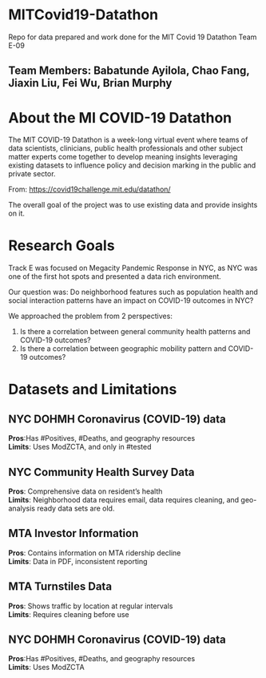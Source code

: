 # MITCovid19-Datathon
Repo for data prepared and work done for the MIT Covid 19 Datathon Team E-09
## Team Members: Babatunde Ayilola, Chao Fang, Jiaxin Liu, Fei Wu, Brian Murphy
# About the MI COVID-19 Datathon

  The MIT COVID-19 Datathon is a week-long virtual event where teams of data scientists, clinicians, public health professionals and other subject matter experts come together to develop meaning insights leveraging existing datasets to influence policy and decision marking in the public and private sector. 
  
   From: https://covid19challenge.mit.edu/datathon/

   The overall goal of the project was to use existing data and provide insights on it. 
# Research Goals

   Track E was focused on Megacity Pandemic Response in NYC, as NYC was one of the first hot spots and presented a data rich environment.

   Our question was: Do neighborhood features such as population health and social interaction patterns have an impact on COVID-19 outcomes in NYC?
   
   We approached the problem from 2 perspectives:
   
   1. Is there a correlation between general community health patterns and COVID-19 outcomes?
   2. Is there a correlation between geographic mobility pattern and COVID-19 outcomes?
   
# Datasets and Limitations

## NYC DOHMH Coronavirus (COVID-19) data
**Pros**:Has #Positives, #Deaths, and geography resources  
**Limits**: Uses ModZCTA, and only in #tested  

## NYC Community Health Survey Data
**Pros**: Comprehensive data on resident’s health  
**Limits**: Neighborhood data requires email, data requires cleaning, and geo-analysis ready data sets are old.  

## MTA Investor Information
**Pros**: Contains information on MTA ridership decline  
**Limits**: Data in PDF, inconsistent reporting

## MTA Turnstiles Data
**Pros**: Shows traffic by location at regular intervals  
**Limits**: Requires cleaning before use  

## NYC DOHMH Coronavirus (COVID-19) data
**Pros**:Has #Positives, #Deaths, and geography resources  
**Limits**: Uses ModZCTA  
